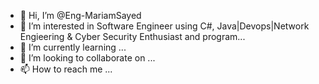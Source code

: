 - 👋 Hi, I’m @Eng-MariamSayed
- 👀 I’m interested in Software Engineer using C#, Java|Devops|Network Engieering & Cyber Security Enthusiast and program...
- 🌱 I’m currently learning ...
- 💞️ I’m looking to collaborate on ...
- 📫 How to reach me ...

<!---
Eng-MariamSayed/Eng-MariamSayed is a ✨ special ✨ repository because its `README.md` (this file) appears on your GitHub profile.
You can click the Preview link to take a look at your changes.
--->
